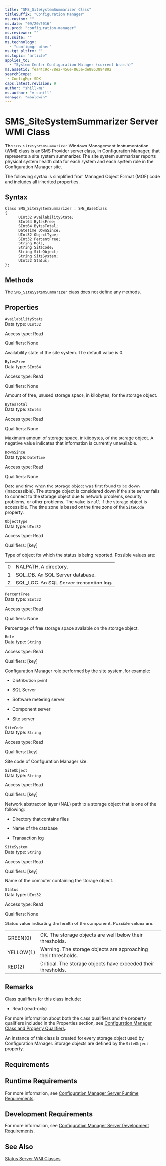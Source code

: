 ```yaml
---
title: "SMS_SiteSystemSummarizer Class"
titleSuffix: "Configuration Manager"
ms.custom: ""
ms.date: "09/20/2016"
ms.prod: "configuration-manager"
ms.reviewer: ""
ms.suite: ""
ms.technology:
  - "configmgr-other"
ms.tgt_pltfrm: ""
ms.topic: "article"
applies_to:
  - "System Center Configuration Manager (current branch)"
ms.assetid: fea44c9c-78e2-456e-863e-de8863894892searchScope: - ConfigMgr SDK
caps.latest.revision: 9
author: "shill-ms"
ms.author: "v-suhill"
manager: "mbaldwin"
---
```

# SMS_SiteSystemSummarizer Server WMI Class
The `SMS_SiteSystemSummarizer` Windows Management Instrumentation (WMI) class is an SMS Provider server class, in Configuration Manager, that represents a site system summarizer. The site system summarizer reports physical system health data for each system and each system role in the Configuration Manager site.  

 The following syntax is simplified from Managed Object Format (MOF) code and includes all inherited properties.  

## Syntax  

```  
Class SMS_SiteSystemSummarizer : SMS_BaseClass  
{  
      UInt32 AvailabilityState;  
      SInt64 BytesFree;  
      SInt64 BytesTotal;  
      DateTime DownSince;  
      UInt32 ObjectType;  
      SInt32 PercentFree;  
      String Role;  
      String SiteCode;  
      String SiteObject;  
      String SiteSystem;  
      UInt32 Status;  
};  
```  

## Methods  
 The `SMS_SiteSystemSummarizer` class does not define any methods.  

## Properties  
 `AvailabilityState`  
 Data type: `UInt32`  

 Access type: Read  

 Qualifiers: None  

 Availability state of the site system. The default value is 0.  

 `BytesFree`  
 Data type: `SInt64`  

 Access type: Read  

 Qualifiers: None  

 Amount of free, unused storage space, in kilobytes, for the storage object.  

 `BytesTotal`  
 Data type: `SInt64`  

 Access type: Read  

 Qualifiers: None  

 Maximum amount of storage space, in kilobytes, of the storage object. A negative value indicates that information is currently unavailable.  

 `DownSince`  
 Data type: `DateTime`  

 Access type: Read  

 Qualifiers: None  

 Date and time when the storage object was first found to be down (inaccessible). The storage object is considered down if the site server fails to connect to the storage object due to network problems, security problems, or other problems. The value is `null` if the storage object is accessible. The time zone is based on the time zone of the `SiteCode` property.  

 `ObjectType`  
 Data type: `UInt32`  

 Access type: Read  

 Qualifiers: [key]  

 Type of object for which the status is being reported. Possible values are:  

|||  
|-|-|  
|0|NALPATH. A directory.|  
|1|SQL_DB. An SQL Server database.|  
|2|SQL_LOG. An SQL Server transaction log.|  

 `PercentFree`  
 Data type: `SInt32`  

 Access type: Read  

 Qualifiers: None  

 Percentage of free storage space available on the storage object.  

 `Role`  
 Data type: `String`  

 Access type: Read  

 Qualifiers: [key]  

 Configuration Manager role performed by the site system, for example:  

-   Distribution point  

-   SQL Server  

-   Software metering server  

-   Component server  

-   Site server  

 `SiteCode`  
 Data type: `String`  

 Access type: Read  

 Qualifiers: [key]  

 Site code of Configuration Manager site.  

 `SiteObject`  
 Data type: `String`  

 Access type: Read  

 Qualifiers: [key]  

 Network abstraction layer (NAL) path to a storage object that is one of the following:  

-   Directory that contains files  

-   Name of the database  

-   Transaction log  

 `SiteSystem`  
 Data type: `String`  

 Access type: Read  

 Qualifiers: [key]  

 Name of the computer containing the storage object.  

 `Status`  
 Data type: `UInt32`  

 Access type: Read  

 Qualifiers: None  

 Status value indicating the health of the component. Possible values are:  

|||  
|-|-|  
|GREEN(0)|OK. The storage objects are well below their thresholds.|  
|YELLOW(1)|Warning. The storage objects are approaching their thresholds.|  
|RED(2)|Critical. The storage objects have exceeded their thresholds.|  

## Remarks  
 Class qualifiers for this class include:  

-   Read (read-only)  

 For more information about both the class qualifiers and the property qualifiers included in the Properties section, see [Configuration Manager Class and Property Qualifiers](../../../../../develop/reference/misc/class-and-property-qualifiers.md).  

 An instance of this class is created for every storage object used by Configuration Manager. Storage objects are defined by the `SiteObject` property.  

## Requirements  

## Runtime Requirements  
 For more information, see [Configuration Manager Server Runtime Requirements](../../../../../develop/core/reqs/server-runtime-requirements.md).  

## Development Requirements  
 For more information, see [Configuration Manager Server Development Requirements](../../../../../develop/core/reqs/server-development-requirements.md).  

## See Also  
 [Status Server WMI Classes](../../../../../develop/reference/core/servers/manage/status-server-wmi-classes.md)
